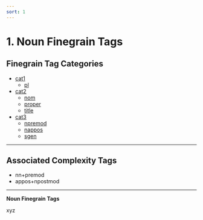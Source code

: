 ```yaml
---
sort: 1
---
```


# 1. Noun Finegrain Tags

## Finegrain Tag Categories

- [cat1](1_cat1)
    - [pl](1_cat1.html#1-1-1-pl-plural)
- [cat2](1_cat2) 
    - [nom](1_cat2.html#1-2-1-nom-nominalization) 
    - [proper](1_cat2.html#1-2-2-proper-proper)
    - [title](1_cat2.html#1-2-3-title-title)
- [cat3](1_cat3)
    - [npremod](1_cat3.html#1-3-1-npremod-premodifier)
    - [nappos](1_cat3.html#1-3-2-nappos-apositive)
    - [sgen](1_cat3.html#1-3-3-sgen-genetive-s)

---
## Associated Complexity Tags

- nn+premod
- appos+npostmod
---

**Noun Finegrain Tags**

xyz

